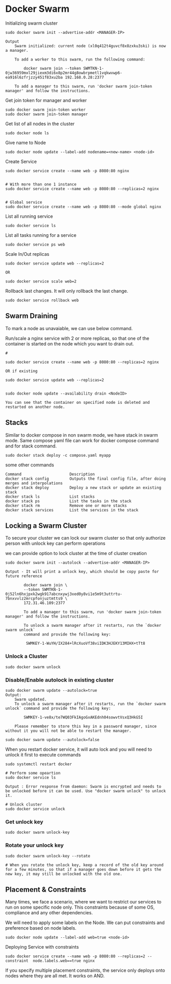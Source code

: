 # Docker Swarm

Initializing swarm cluster

```
sudo docker swarm init --advertise-addr <MANAGER-IP>

Output
    Swarm initialized: current node (xl0q412t4guvcf8x8zxku3ski) is now a manager.

    To add a worker to this swarm, run the following command:

        docker swarm join --token SWMTKN-1-0jw36959mxl29jiexm3di6x8p2mr44g8owbrpmetl1vqkwvwp6-ea916l6zfrjzzy451f83xu2ba 192.168.0.28:2377

    To add a manager to this swarm, run 'docker swarm join-token manager' and follow the instructions.
```

Get join token for manager and worker
```
sudo docker swarm join-token worker
sudo docker swarm join-token manager
```

Get list of all nodes in the cluster
```
sudo docker node ls
```

Give name to Node
```
sudo docker node update --label-add nodename=<new-name> <node-id>
```

Create Service
```
sudo docker service create --name web -p 8080:80 nginx


# With more than one 1 instance
sudo docker service create --name web -p 8080:80 --replicas=2 nginx


# Global service
sudo docker service create --name web -p 8080:80 --mode global nginx
```

List all running service
```
sudo docker service ls
```

List all tasks running for a service
```
sudo docker service ps web
```

Scale In/Out replicas
```
sudo docker service update web --replicas=2

OR 

sudo docker service scale web=2
```
Rollback last changes. It will only rollback the last change.

```
sudo docker service rollback web
```

## Swarm Draining

To mark a node as unavaiable, we can use below command. 

Run/scale a nginx service with 2 or more replicas, so that one of the container is started on the node which you want to drain out.
```
# 

sudo docker service create --name web -p 8080:80 --replicas=2 nginx

OR if existing

sudo docker service update web --replicas=2


sudo docker node update --availability drain <NodeID>

You can see that the container on specified node is deleted and restarted on another node.
```

## Stacks

Similar to docker compose in non swarm mode, we have stack in swarm mode. Same compose yaml file can work for docker compose command and for stack command. 

```
sudo docker stack deploy -c compose.yaml myapp
```

some other commands

```
Command	                    Description
docker stack config	        Outputs the final config file, after doing merges and interpolations
docker stack deploy	        Deploy a new stack or update an existing stack
docker stack ls	            List stacks
docker stack ps	            List the tasks in the stack
docker stack rm	            Remove one or more stacks
docker stack services	    List the services in the stack
```

## Locking a Swarm Cluster
To secure your cluster we can lock our swarm cluster so that only authorize person with unlock key can perform operations

we can provide option to lock cluster at the time of cluster creation

```
sudo docker swarm init --autolock --advertise-addr <MANAGER-IP>

Output - It will print a unlock key, which should be copy paste for future reference

        docker swarm join \
        --token SWMTKN-1-0j52ln6hxjpxk2wgk917abcnxywj3xed0y8vi1e5m9t3uttrtu-7bnxvvlz2mrcpfonjuztmtts9 \
        172.31.46.109:2377
    
        To add a manager to this swarm, run 'docker swarm join-token manager' and follow the instructions.
        
        To unlock a swarm manager after it restarts, run the `docker swarm unlock`
        command and provide the following key:
    
         SWMKEY-1-WuYH/IX284+lRcXuoVf38viIDK3HJEKY13MIHX+tTt8
```

### Unlock a Cluster

```
sudo docker swarm unlock
```

### Disable/Enable autolock in existing cluster
```
sudo docker swarm update --autolock=true
Output:
    Swarm updated.
    To unlock a swarm manager after it restarts, run the `docker swarm unlock` command and provide the following key:

        SWMKEY-1-ve8x/te7WQ03FkIAgoGxAKEdnh04sowvtVsxQ3HkG5I

    Please remember to store this key in a password manager, since without it you will not be able to restart the manager.

sudo docker swarm update --autolock=false
```
When you restart docker service, it will auto lock and you will need to unlock it first to execute commands
```
sudo systemctl restart docker

# Perform some opeartion
sudo docker service ls

Output : Error response from daemon: Swarm is encrypted and needs to be unlocked before it can be used. Use "docker swarm unlock" to unlock it.

# Unlock cluster
sudo docker service unlock
```

### Get unlock key
```
sudo docker swarm unlock-key
```

### Rotate your unlock key
```
sudo docker swarm unlock-key --rotate

# When you rotate the unlock key, keep a record of the old key around for a few minutes, so that if a manager goes down before it gets the new key, it may still be unlocked with the old one.
```

## Placement & Constraints
Many times, we face a scenario, where we want to restrict our services to run on some specific node only. This constraints because of some OS, compliance and any other dependencies. 

We will need to apply some labels on the Node. We can put constraints and preference based on node labels.

```
sudo docker node update --label-add web=true <node-id>
```
Deploying Service with constraints
```
sudo docker service create --name web -p 8080:80 --replicas=2 --constraint  node.labels.web==true nginx
```
If you specify multiple placement constraints, the service only deploys onto nodes where they are all met. It works on AND.









